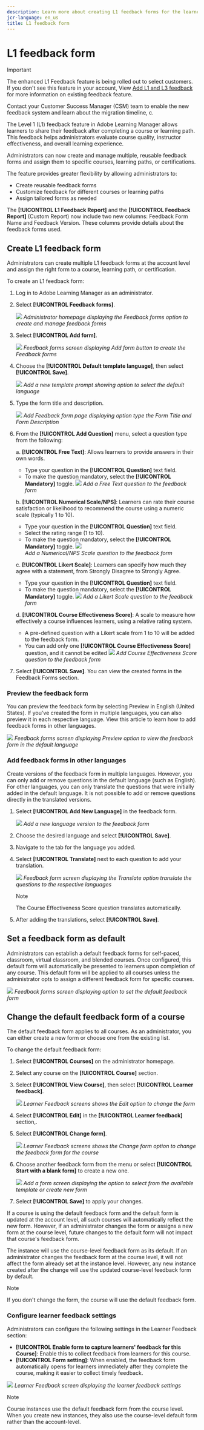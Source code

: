 ```yaml
---
description: Learn more about creating L1 feedback forms for the learners
jcr-language: en_us
title: L1 feedback form
---
```


# L1 feedback form

>[!IMPORTANT]
>
>The enhanced L1 Feedback feature is being rolled out to select customers. If you don't see this feature in your account, View [Add L1 and L3 feedback](/help/migrated/administrators/feature-summary/courses.md#add-l1-and-l3-feedback) for more information on existing feedback feature. 
>
>Contact your Customer Success Manager (CSM) team to enable the new feedback system and learn about the migration timeline, c.

The Level 1 (L1) feedback feature in Adobe Learning Manager allows learners to share their feedback after completing a course or learning path. This feedback helps administrators evaluate course quality, instructor effectiveness, and overall learning experience.

Administrators can now create and manage multiple, reusable feedback forms and assign them to specific courses, learning paths, or certifications.

The feature provides greater flexibility by allowing administrators to:

* Create reusable feedback forms
* Customize feedback for different courses or learning paths
* Assign tailored forms as needed

The **[!UICONTROL L1 Feedback Report]** and the **[!UICONTROL Feedback Report]** (Custom Report) now include two new columns: Feedback Form Name and Feedback Version. These columns provide details about the feedback forms used.

## Create L1 feedback form

Administrators can create multiple L1 feedback forms at the account level and assign the right form to a course, learning path, or certification.

To create an L1 feedback form:

1. Log in to Adobe Learning Manager as an administrator.
2. Select **[!UICONTROL Feedback forms]**.
 
    ![](assets/feedback-form.png)
    _Administrator homepage displaying the Feedback forms option to create and manage feedback forms_
3. Select **[!UICONTROL Add form]**.
 
    ![](assets/add-form.png)
    _Feedback forms screen displaying Add form button to create the Feedback forms_
4. Choose the **[!UICONTROL Default template language]**, then select **[!UICONTROL Save]**.
 
    ![](assets/default.png)
    _Add a new template prompt showing option to select the default language_
5. Type the form title and description.
 
    ![](assets/field-name.png)
    _Add Feedback form page displaying option type the Form Title and Form Description_
6. From the **[!UICONTROL Add Question]** menu, select a question type from the following:

    a. **[!UICONTROL Free Text]**: Allows learners to provide answers in their own words. 
       
    * Type your question in the **[!UICONTROL Question]** text field.
    * To make the question mandatory, select the **[!UICONTROL Mandatory]** toggle.
    ![](assets/free-text.png)
    _Add a Free Text question to the feedback form_

    b. **[!UICONTROL Numerical Scale/NPS]**: Learners can rate their course satisfaction or likelihood to recommend the course using a numeric scale (typically 1 to 10).

    * Type your question in the **[!UICONTROL Question]** text field.
    * Select the rating range (1 to 10).
    * To make the question mandatory, select the **[!UICONTROL Mandatory]** toggle.
    ![](assets/numerical.png)   
    _Add a Numerical/NPS Scale question to the feedback form_

    c. **[!UICONTROL Likert Scale]**: Learners can specify how much they agree with a statement, from Strongly Disagree to Strongly Agree.

    * Type your question in the **[!UICONTROL Question]** text field.
    * To make the question mandatory, select the **[!UICONTROL Mandatory]** toggle.
    ![](assets/likert.png)
    _Add a Likert Scale question to the feedback form_

    d. **[!UICONTROL Course Effectiveness Score]**: A scale to measure how effectively a course influences learners, using a relative rating system.

    * A pre-defined question with a Likert scale from 1 to 10 will be added to the feedback form.
    * You can add only one **[!UICONTROL Course Effectiveness Score]** question, and it cannot be edited
    ![](assets/course-effective.png)
    _Add Course Effectiveness Score question to the feedback form_
7. Select **[!UICONTROL Save]**. You can view the created forms in the Feedback Forms section.

### Preview the feedback form

You can preview the feedback form by selecting Preview in English (United States). If you've created the form in multiple languages, you can also preview it in each respective language. View this article to learn how to add feedback forms in other languages. 
 
![](assets/preview.png)
_Feedback forms screen displaying Preview option to view the feedback form in the default language_

### Add feedback forms in other languages

Create versions of the feedback form in multiple languages. However, you can only add or remove questions in the default language (such as English). For other languages, you can only translate the questions that were initially added in the default language. It is not possible to add or remove questions directly in the translated versions.

1. Select **[!UICONTROL Add New Language]** in the feedback form.
   
   ![](assets/add-new-language.png)
   _Add a new language version to the feedback form_
2. Choose the desired language and select **[!UICONTROL Save]**.
3. Navigate to the tab for the language you added.
4. Select **[!UICONTROL Translate]** next to each question to add your translation.
   
   ![](assets/translate.png)
   _Feedback form screen displaying the Translate option translate the questions to the respective languages_

   >[!NOTE]
   >
   >The Course Effectiveness Score question translates automatically.

5. After adding the translations, select **[!UICONTROL Save]**.

## Set a feedback form as default

Administrators can establish a default feedback forms for self-paced, classroom, virtual classroom, and blended courses. Once configured, this default form will automatically be presented to learners upon completion of any course. This default form will be applied to all courses unless the administrator opts to assign a different feedback form for specific courses.
 
![](assets/set-as-default.png)
_Feedback forms screen displaying option to set the default feedback form_

## Change the default feedback form of a course

The default feedback form applies to all courses. As an administrator, you can either create a new form or choose one from the existing list. 

To change the default feedback form:

1. Select **[!UICONTROL Courses]** on the administrator homepage.
2. Select any course on the **[!UICONTROL Course]** section.
3. Select **[!UICONTROL View Course]**, then select **[!UICONTROL Learner feedback]**.
   
   ![](assets/edit-form.png)
   _Learner Feedback screens shows the Edit option to change the form_
4. Select **[!UICONTROL Edit]** in the **[!UICONTROL Learner feedback]** section,.
5. Select **[!UICONTROL Change form]**.
   
   ![](assets/change-form.png)
    _Learner Feedback screens shows the Change form option to change the feedback form for the course_
6. Choose another feedback form from the menu or select **[!UICONTROL Start with a blank form]** to create a new one.
    
    ![](assets/pick.png)
    _Add a form screen displaying the option to select from the available template or create new form_
7. Select **[!UICONTROL Save]** to apply your changes.

If a course is using the default feedback form and the default form is updated at the account level, all such courses will automatically reflect the new form. However, if an administrator changes the form or assigns a new form at the course level, future changes to the default form will not impact that course's feedback form.

The instance will use the course-level feedback form as its default. If an administrator changes the feedback form at the course level, it will not affect the form already set at the instance level. However, any new instance created after the change will use the updated course-level feedback form by default.

>[!NOTE]
>
>If you don't change the form, the course will use the default feedback form.

### Configure learner feedback settings

Administrators can configure the following settings in the Learner Feedback section:

* **[!UICONTROL Enable form to capture learners' feedback for this Course]**: Enable this to collect feedback from learners for this course. 
* **[!UICONTROL Form setting]**: When enabled, the feedback form automatically opens for learners immediately after they complete the course, making it easier to collect timely feedback.
 
![](assets/course-settigs.png)
_Learner Feedback screen displaying the learner feedback settings_

>[!NOTE]
>
>Course instances use the default feedback form from the course level. When you create new instances, they also use the course-level default form rather than the account-level.


